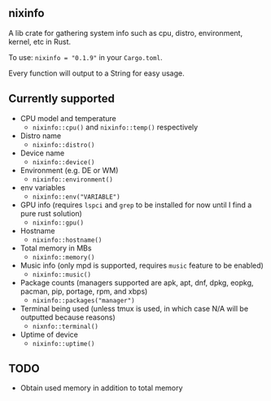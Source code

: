 ## nixinfo
A lib crate for gathering system info such as cpu, distro, environment, kernel, etc in Rust.

To use: `nixinfo = "0.1.9"` in your `Cargo.toml`.

Every function will output to a String for easy usage.

## Currently supported

- CPU model and temperature
  + `nixinfo::cpu()` and `nixinfo::temp()` respectively
- Distro name
  + `nixinfo::distro()`
- Device name
  + `nixinfo::device()`
- Environment (e.g. DE or WM)
  + `nixinfo::environment()`
- env variables
  + `nixinfo::env("VARIABLE")`
- GPU info (requires `lspci` and `grep` to be installed for now until I find a pure rust solution)
  + `nixinfo::gpu()`
- Hostname
  + `nixinfo::hostname()`
- Total memory in MBs
  + `nixinfo::memory()`
- Music info (only mpd is supported, requires `music` feature to be enabled)
  + `nixinfo::music()`
- Package counts (managers supported are apk, apt, dnf, dpkg, eopkg, pacman, pip, portage, rpm, and xbps)
  + `nixinfo::packages("manager")`
- Terminal being used (unless tmux is used, in which case N/A will be outputted because reasons)
  + `nixnfo::terminal()`
- Uptime of device
  + `nixinfo::uptime()`

## TODO

- Obtain used memory in addition to total memory
